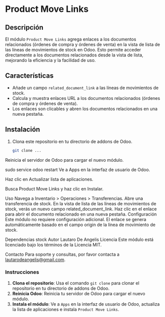 # Product Move Links

## Descripción

El módulo `Product Move Links` agrega enlaces a los documentos relacionados (órdenes de compra y órdenes de venta) en la vista de lista de las líneas de movimientos de stock en Odoo. Esto permite acceder directamente a los documentos relacionados desde la vista de lista, mejorando la eficiencia y la facilidad de uso.

## Características

- Añade un campo `related_document_link` a las líneas de movimientos de stock.
- Calcula y muestra enlaces URL a los documentos relacionados (órdenes de compra y órdenes de venta).
- Los enlaces son clicables y abren los documentos relacionados en una nueva pestaña.

## Instalación

1. Clona este repositorio en tu directorio de addons de Odoo.

   ```sh
   git clone ...
Reinicia el servidor de Odoo para cargar el nuevo módulo.


sudo service odoo restart
Ve a Apps en la interfaz de usuario de Odoo.

Haz clic en Actualizar lista de aplicaciones.

Busca Product Move Links y haz clic en Instalar.

Uso
Navega a Inventario > Operaciones > Transferencias.
Abre una transferencia de stock.
En la vista de lista de las líneas de movimientos de stock, verás un nuevo campo related_document_link.
Haz clic en el enlace para abrir el documento relacionado en una nueva pestaña.
Configuración
Este módulo no requiere configuración adicional. El enlace se genera automáticamente basado en el campo origin de la línea de movimiento de stock.

Dependencias
stock
Autor
Lautaro  De Angelis
Licencia
Este módulo está licenciado bajo los términos de la Licencia MIT.

Contacto
Para soporte y consultas, por favor contacta a lautarodeangelis@gmail.com.



### Instrucciones

1. **Clona el repositorio**: Usa el comando `git clone` para clonar el repositorio en tu directorio de addons de Odoo.
2. **Reinicia Odoo**: Reinicia tu servidor de Odoo para cargar el nuevo módulo.
3. **Instala el módulo**: Ve a `Apps` en la interfaz de usuario de Odoo, actualiza la lista de aplicaciones e instala `Product Move Links`.





